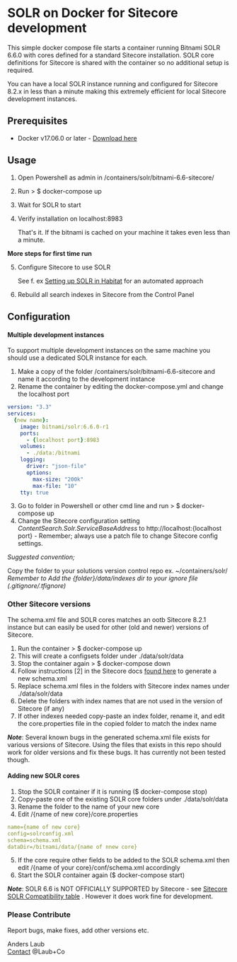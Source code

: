# SOLR on Docker for Sitecore development

This simple docker compose file starts a container running Bitnami SOLR 6.6.0 with cores defined for a standard Sitecore installation. SOLR core definitions for Sitecore is shared with the container so no additional setup is required.

You can have a local SOLR instance running and configured for Sitecore 8.2.x in less than a minute making this extremely efficient for local Sitecore development instances.

## Prerequisites
- Docker v17.06.0  or later - [Download here](https://store.docker.com/editions/community/docker-ce-desktop-windows)

## Usage

1. Open Powershell as admin in /containers/solr/bitnami-6.6-sitecore/
2. Run > $ docker-compose up
3. Wait for SOLR to start
4. Verify installation on localhost:8983

    That's it. If the bitnami is cached on your machine it takes even less than a minute.

**More steps for first time run**

5. Configure Sitecore to use SOLR 

    See f. ex [Setting up SOLR in Habitat](https://www.sitecorenutsbolts.net/2016/06/28/Setting-up-Solr-on-Habitat/) for an automated approach

6. Rebuild all search indexes in Sitecore from the Control Panel

## Configuration

#### Multiple development instances

To support multiple development instances on the same machine you should use a dedicated SOLR instance for each.

1. Make a copy of the folder /containers/solr/bitnami-6.6-sitecore and name it according to the development instance
2. Rename the container by editing the docker-compose.yml and change the localhost port
```yaml
version: "3.3"
services:
  {new name}:
    image: bitnami/solr:6.6.0-r1
    ports:
      - {localhost port}:8983
    volumes:
      - ./data:/bitnami    
    logging:
      driver: "json-file"
      options:
        max-size: "200k"
        max-file: "10"
    tty: true    
```
3. Go to folder in Powershell or other cmd line and run > $ docker-compose up
4. Change the Sitecore configuration setting *ContentSearch.Solr.ServiceBaseAddress* to http://localhost:{localhost port} - Remember; always use a patch file to change Sitecore config settings. 

_Suggested convention;_ 

Copy the folder to your solutions version control repo ex. ~/containers/solr/  
*Remember to Add the {folder}/data/indexes dir to your ignore file (.gitignore/.tfignore)*

###  Other Sitecore versions  

The schema.xml file and SOLR cores matches an ootb Sitecore 8.2.1 instance but can easily be used for other (old and newer) versions of Sitecore. 

1. Run the container > $ docker-compose up
2. This will create a configsets folder under ./data/solr/data
3. Stop the container again > $ docker-compose down
3. Follow instructions [2] in the Sitecore docs [found here](https://kb.sitecore.net/articles/227897) to generate a new schema.xml
4. Replace schema.xml files in the folders with Sitecore index names under ./data/solr/data
5. Delete the folders with index names that are not used in the version of Sitecore (if any)
6. If other indexes needed copy-paste an index folder, rename it, and edit the core.properties file in the copied folder to match the index name

*__Note__*: Several known bugs in the generated schema.xml file exists for various versions of Sitecore. Using the files that exists in this repo should work for older versions and fix these bugs. It has currently not been tested though.

#### Adding new SOLR cores

1. Stop the SOLR container if it is running ($ docker-compose stop)
2. Copy-paste one of the existing SOLR core folders under ./data/solr/data
3. Rename the folder to the name of your new core
4. Edit /{name of new core}/core.properties
```yaml
name={name of new core}
config=solrconfig.xml
schema=schema.xml
dataDir=/bitnami/data/{name of nnew core}
```
5. If the core require other fields to be added to the SOLR schema.xml then edit /{name of your core}/conf/schema.xml accordingly
6. Start the SOLR container again ($ docker-compose start)

*__Note__*: SOLR 6.6 is NOT OFFICIALLY SUPPORTED by Sitecore - see [Sitecore SOLR Compatibility table](https://kb.sitecore.net/articles/227897) . However it does work fine for development.

### Please Contribute
Report bugs, make fixes, add other versions etc.

Anders Laub  
[Contact](mailto:contact@laubplusco.net)  @Laub+Co

